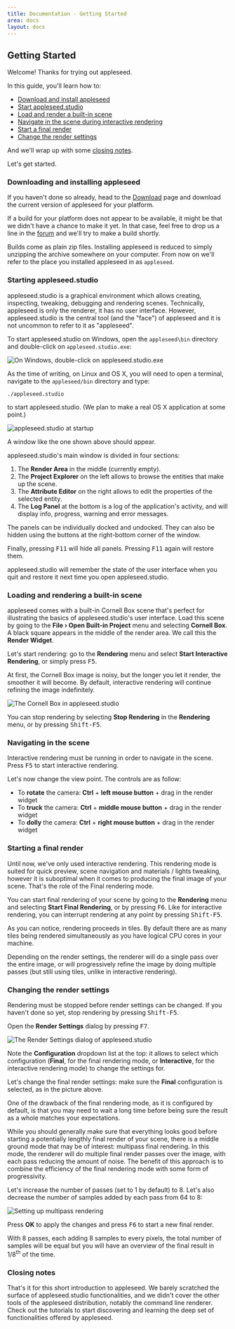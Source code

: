 ```yaml
---
title: Documentation - Getting Started
area: docs
layout: docs
---
```


## Getting Started

Welcome! Thanks for trying out appleseed.

In this guide, you'll learn how to:

- [Download and install appleseed](#downloading-and-installing-appleseed)
- [Start appleseed.studio](#starting-appleseedstudio)
- [Load and render a built-in scene](#loading-and-rendering-a-built-in-scene)
- [Navigate in the scene during interactive rendering](#navigating-in-the-scene)
- [Start a final render](#starting-a-final-render)
- [Change the render settings](#changing-the-render-settings)

And we'll wrap up with some [closing notes](#closing-notes).

Let's get started.


### Downloading and installing appleseed

If you haven't done so already, head to the [Download](/download.html) page and download
the current version of appleseed for your platform.

If a build for your platform does not appear to be available, it might be that we didn't
have a chance to make it yet. In that case, feel free to drop us a line in the
[forum](https://forum.appleseedhq.net/) and we'll try to make a build shortly.

Builds come as plain zip files. Installing appleseed is reduced to simply unzipping the
archive somewhere on your computer. From now on we'll refer to the place you installed
appleseed in as `appleseed`.


### Starting appleseed.studio

appleseed.studio is a graphical environment which allows creating, inspecting, tweaking,
debugging and rendering scenes. Technically, appleseed is only the renderer, it has no
user interface. However, appleseed.studio is the central tool (and the "face") of appleseed
and it is not uncommon to refer to it as "appleseed".

To start appleseed.studio on Windows, open the `appleseed\bin` directory and double-click
on `appleseed.studio.exe`:

![On Windows, double-click on appleseed.studio.exe](/img/docs/starting-appleseed-studio-windows.png)


As the time of writing, on Linux and OS X, you will need to open a terminal, navigate to
the `appleseed/bin` directory and type:

    ./appleseed.studio

to start appleseed.studio. (We plan to make a real OS X application at some point.)

![appleseed.studio at startup](/img/docs/appleseed-studio-startup.png)

A window like the one shown above should appear.

appleseed.studio's main window is divided in four sections:

1. The **Render Area** in the middle (currently empty).
2. The **Project Explorer** on the left allows to browse the entities that make up the scene.
3. The **Attribute Editor** on the right allows to edit the properties of the selected entity.
4. The **Log Panel** at the bottom is a log of the application's activity, and will display
   info, progress, warning and error messages.

The panels can be individually docked and undocked. They can also be hidden using the buttons
at the right-bottom corner of the window.

Finally, pressing <kbd>F11</kbd> will hide all panels. Pressing <kbd>F11</kbd> again will restore them.

appleseed.studio will remember the state of the user interface when you quit and restore it
next time you open appleseed.studio.


### Loading and rendering a built-in scene

appleseed comes with a built-in Cornell Box scene that's perfect for illustrating the basics
of appleseed.studio's user interface. Load this scene by going to the **File &rsaquo; Open Built-in Project**
menu and selecting **Cornell Box**. A black square appears in the middle of the render area.
We call this the **Render Widget**.

Let's start rendering: go to the **Rendering** menu and select **Start Interactive Rendering**,
or simply press <kbd>F5</kbd>.

At first, the Cornell Box image is noisy, but the longer you let it render, the smoother it
will become. By default, interactive rendering will continue refining the image indefinitely.

![The Cornell Box in appleseed.studio](/img/docs/appleseed-studio-cornell-box.png)

You can stop rendering by selecting **Stop Rendering** in the **Rendering** menu, or by
pressing <kbd>Shift-F5</kbd>.


### Navigating in the scene

Interactive rendering must be running in order to navigate in the scene. Press <kbd>F5</kbd> to start
interactive rendering.

Let's now change the view point. The controls are as follow:

- To **rotate** the camera: **Ctrl** + **left mouse button** + drag in the render widget
- To **truck** the camera: **Ctrl** + **middle mouse button** + drag in the render widget
- To **dolly** the camera: **Ctrl** + **right mouse button** + drag in the render widget


### Starting a final render

Until now, we've only used interactive rendering. This rendering mode is suited for quick
preview, scene navigation and materials / lights tweaking, however it is suboptimal when
it comes to producing the final image of your scene. That's the role of the Final rendering
mode.

You can start final rendering of your scene by going to the **Rendering** menu and selecting
**Start Final Rendering**, or by pressing <kbd>F6</kbd>. Like for interactive rendering, you can
interrupt rendering at any point by pressing <kbd>Shift-F5</kbd>.

As you can notice, rendering proceeds in tiles. By default there are as many tiles being
rendered simultaneously as you have logical CPU cores in your machine.

Depending on the render settings, the renderer will do a single pass over the entire image,
or will progressively refine the image by doing multiple passes (but still using tiles,
unlike in interactive rendering).


### Changing the render settings

Rendering must be stopped before render settings can be changed. If you haven't done so yet,
stop rendering by pressing <kbd>Shift-F5</kbd>.

Open the **Render Settings** dialog by pressing <kbd>F7</kbd>.

![The Render Settings dialog of appleseed.studio](/img/docs/appleseed-studio-render-settings.png)

Note the **Configuration** dropdown list at the top: it allows to select which configuration
(**Final**, for the final rendering mode, or **Interactive**, for the interactive rendering
mode) to change the settings for.

Let's change the final render settings: make sure the **Final** configuration is selected, as
in the picture above.

One of the drawback of the final rendering mode, as it is configured by default, is that you
may need to wait a long time before being sure the result as a whole matches your expectations.

While you should generally make sure that everything looks good before starting a potentially
lengthly final render of your scene, there is a middle ground mode that may be of interest:
multipass final rendering. In this mode, the renderer will do multiple final render passes
over the image, with each pass reducing the amount of noise. The benefit of this approach is
to combine the efficiency of the final rendering mode with some form of progressivity.

Let's increase the number of passes (set to 1 by default) to 8. Let's also decrease the number
of samples added by each pass from 64 to 8:

![Setting up multipass rendering](/img/docs/appleseed-studio-render-settings-multipass.png)

Press **OK** to apply the changes and press <kbd>F6</kbd> to start a new final render.

With 8 passes, each adding 8 samples to every pixels, the total number of samples will be
equal but you will have an overview of the final result in 1/8<sup>th</sup> of the time.


### Closing notes

That's it for this short introduction to appleseed. We barely scratched the surface of
appleseed.studio functionalities, and we didn't cover the other tools of the appleseed
distribution, notably the command line renderer. Check out the tutorials to start
discovering and learning the deep set of functionalities offered by appleseed.
